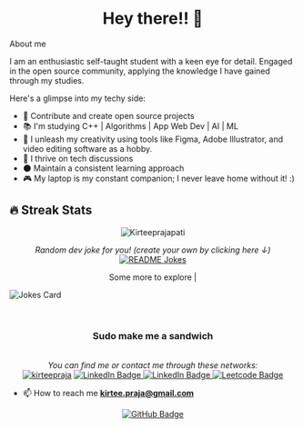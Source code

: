 <h1 align="center">Hey there!! 👋</h1>

<summary>About me</summary>
    <p>
        I am an enthusiastic self-taught student with a keen eye for detail. Engaged in the open source community, applying the knowledge I have gained through my studies.
    </p>
    Here's a glimpse into my techy side:
    <ul>
        <li>🎯 Contribute and create open source projects</li>
        <li>📚 I'm studying C++ | Algorithms | App Web Dev | AI | ML </li>
        <li>🎯 I unleash my creativity using tools like Figma, Adobe Illustrator, and video editing software as a hobby.</li>
        <li>💬 I thrive on tech discussions</li>
        <li>🌑 Maintain a consistent learning approach</li>
        <li>🎮 My laptop is my constant companion; I never leave home without it! :)</li>
    </ul>

## 🔥 Streak Stats
<p align="center"><img src="https://github-readme-streak-stats.herokuapp.com/?user=kirteeprajapati&theme=algolia" alt="Kirteeprajapati" /></p>

<p align="center">
    <i>Random dev joke for you! (create your own by clicking here ↓)</i><br>
    <a href="https://readme-jokes.vercel.app"><img align="center" src="https://readme-jokes.vercel.app/api" alt="README Jokes"></a> 
</p>

<p align="center">
Some more to explore | 
    
![Jokes Card](https://readme-jokes.vercel.app/api?theme=tokyonight)
</p>
<br>
<h3 align="center">Sudo make me a sandwich</h3> 

<p align="center"> 
<br> <i>You can find me or contact me through these networks:</i> </br>
<a href="https://twitter.com/kirteepraja" target="blank"><img src="https://img.shields.io/twitter/follow/kirteepraja?logo=twitter&style=for-the-badge" alt="kirteepraja" /></a>
    <a href="https://www.linkedin.com/in/kirtee-prajapati-8525a6227/" target="_blank">
        <img src="https://img.shields.io/badge/LinkedIn-0077B5?style=for-the-badge&logo=linkedin&logoColor=white" alt="LinkedIn Badge" />
    </a>
    <a href="https://leetcode.com/kirteepraja/" target="_blank">
        <img src="https://img.shields.io/badge/C%2B%2B-00599C?style=for-the-badge&logo=c%2B%2B&logoColor=white" alt="LinkedIn Badge" />
    </a>
    </a>
    <a href="https://www.facebook.com/profile.php?id=100083699735486" target="_blank">
        <img src="https://img.shields.io/badge/Facebook-1877F2?style=for-the-badge&logo=facebook&logoColor=white" alt="Leetcode Badge" />
    </a>
</p>

- 📫 How to reach me **kirtee.praja@gmail.com**
<p align="center">
 <a href="https://github.com/kirteeprajapati?tab=followers"><img src="https://img.shields.io/github/followers/kirteeprajapati?label=Followers&style=social" alt="GitHub Badge" align="center">
 </a> 
</p>
 
